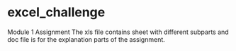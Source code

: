 # excel_challenge
Module 1 Assignment
The xls file contains sheet with different subparts and doc file is for the explanation parts of the assignment.

